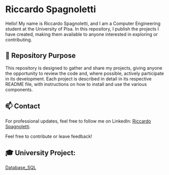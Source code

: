 # Riccardo Spagnoletti

Hello! My name is Riccardo Spagnoletti, and I am a Computer Engineering student at the University of Pisa. In this repository, I publish the projects I have created, making them available to anyone interested in exploring or contributing.

## 📌 Repository Purpose

This repository is designed to gather and share my projects, giving anyone the opportunity to review the code and, where possible, actively participate in its development. Each project is described in detail in its respective README file, with instructions on how to install and use the various components.

## 📫 Contact

For professional updates, feel free to follow me on LinkedIn: [Riccardo Spagnoletti](https://www.linkedin.com/in/riccardo-spagnoletti-024174222/).

Feel free to contribute or leave feedback!


## 🎓 University Project:
[Database_SQL](https://github.com/RiccardoSpagnoletti/Database)
